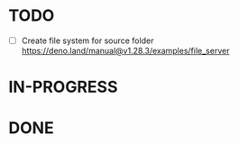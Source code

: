 # TODO

- [ ] Create file system for source folder https://deno.land/manual@v1.28.3/examples/file_server

# IN-PROGRESS

# DONE
